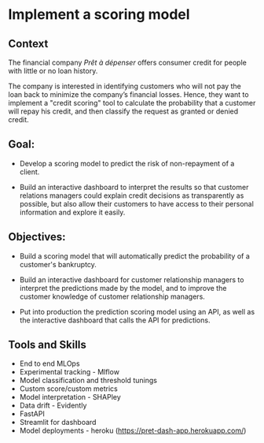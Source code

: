 # Implement a scoring model

## Context
The financial company *Prêt à dépenser* offers consumer credit for people with little or no loan history.

The company is interested in identifying customers who will not pay the loan back to minimize the company’s financial losses. Hence, they want to implement a "credit scoring" tool to calculate the probability that a customer will repay his credit, and then classify the request as granted or denied credit.

## Goal:
  - Develop a scoring model to predict the risk of non-repayment of a client.

  - Build an interactive dashboard to interpret the results so that customer relations managers could explain credit decisions as transparently as possible, but also allow their customers to have access to their personal information and explore it easily.

## Objectives:
  - Build a scoring model that will automatically predict the probability of a customer's bankruptcy.

  - Build an interactive dashboard for customer relationship managers to interpret the predictions made by the model, and to improve the customer knowledge of customer relationship managers.

  - Put into production the prediction scoring model using an API, as well as the interactive dashboard that calls the API for predictions.

## Tools and Skills
 - End to end MLOps
 - Experimental tracking - Mlflow
 - Model classification and threshold tunings
 - Custom score/custom metrics
 - Model interpretation - SHAPley
 - Data drift - Evidently
 - FastAPI
 - Streamlit for dashboard 
 - Model deployments - heroku (https://pret-dash-app.herokuapp.com/)
